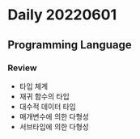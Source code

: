 Daily 20220601
===

## Programming Language
### Review
- 타입 체계
- 재귀 함수의 타입
- 대수적 데이터 타입
- 매개변수에 의한 다형성
- 서브타입에 의한 다형성